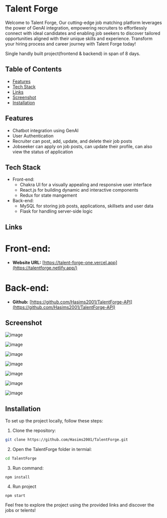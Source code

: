 # Talent Forge

Welcome to Talent Forge, Our cutting-edge job matching platform leverages the power of GenAI integration, empowering recruiters to effortlessly connect with ideal candidates and enabling job seekers to discover tailored opportunities aligned with their unique skills and experience. Transform your hiring process and career journey with Talent Forge today!

 Single handly built project(frontend & backend) in span of 8 days.

## Table of Contents
- [Features](#features)
- [Tech Stack](#Tech-stack)
- [Links](#Links)
- [Screenshot](#Screenshot)
- [Installation](#installation)



## Features

- Chatbot integration using GenAI
- User Authentication
- Recruiter can post, add, update, and delete their job posts
- Jobseeker can apply on job posts, can update their profile, can also view the status of application


## Tech Stack

- Front-end:
  - Chakra UI for a visually appealing and responsive user interface
  - React.js for building dynamic and interactive components
  - Redux for state mangement
- Back-end:
  - MySQL for storing job posts, applications, skillsets and user data
  - Flask for handling server-side logic


## Links

# Front-end:

- **Website URL:** [https://talent-forge-one.vercel.app](https://talentforge.netlify.app/)


# Back-end:
- **Github:** [https://github.com/Hasims2001/TalentForge-API](https://github.com/Hasims2001/TalentForge-API) 


## Screenshot

![image](https://github.com/Hasims2001/TalentForge/assets/58412185/7be9828e-fd56-42bb-8980-828715c204d1)

![image](https://github.com/Hasims2001/TalentForge/assets/58412185/9bacaba2-2292-4810-9a10-d4b5232798c4)

![image](https://github.com/Hasims2001/TalentForge/assets/58412185/310a36c3-6c38-4434-a530-cbef388d9ca4)

![image](https://github.com/Hasims2001/TalentForge/assets/58412185/28a64051-e401-47c0-b9d2-e36e5ab5d448)

![image](https://github.com/Hasims2001/TalentForge/assets/58412185/c269d8ed-78b4-4c4b-951b-f6a2c448741c)

![image](https://github.com/Hasims2001/TalentForge/assets/58412185/7f0ef349-f76d-4b6e-b749-036103018b45)

![image](https://github.com/Hasims2001/TalentForge/assets/58412185/c3a1e326-f020-40e5-8295-150d50e71f00)

## Installation
To set up the project locally, follow these steps:

1. Clone the repository:

```bash
git clone https://github.com/Hasims2001/TalentForge.git
```

2. Open the TalentForge folder in termial:
```bash
cd TalentForge
```

3. Run command:
```
npm install
```

4. Run project
```
npm start
```


Feel free to explore the project using the provided links and discover the jobs or telents!
